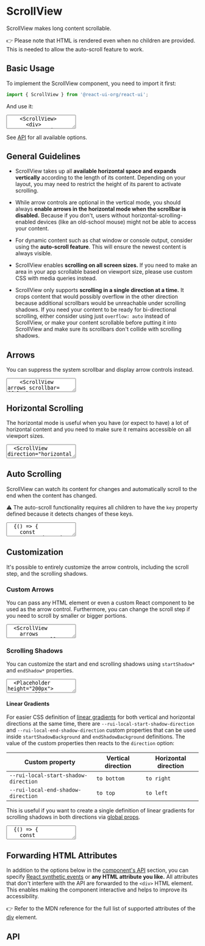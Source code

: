 # ScrollView

ScrollView makes long content scrollable.

👉 Please note that HTML is rendered even when no children are provided.
This is needed to allow the auto-scroll feature to work.

## Basic Usage

To implement the ScrollView component, you need to import it first:

```js
import { ScrollView } from '@react-ui-org/react-ui';
```

And use it:

<textarea is="docoff-react-preview">
    <ScrollView>
      <div>
        Lorem ipsum dolor sit amet, consectetuer adipiscing elit. Aenean commodo
        ligula eget dolor. Aenean massa. Cum sociis natoque penatibus et magnis
        dis parturient montes, nascetur ridiculus mus. Donec quam felis,
        ultricies nec, pellentesque eu, pretium quis, sem. Nulla consequat massa
        quis enim. Donec pede justo, fringilla vel, aliquet nec, vulputate eget,
        arcu. In enim justo, rhoncus ut, imperdiet a, venenatis vitae, justo.
        Nullam dictum felis eu pede mollis pretium. Integer tincidunt. Cras
        dapibus. Vivamus elementum semper nisi. Aenean vulputate eleifend
        tellus. Aenean leo ligula, porttitor eu, consequat vitae, eleifend ac,
        enim. Aliquam lorem ante, dapibus in, viverra quis, feugiat a, tellus.
        Phasellus viverra nulla ut metus varius laoreet. Quisque rutrum. Aenean
        imperdiet. Etiam ultricies nisi vel augue. Curabitur ullamcorper
        ultricies nisi. Nam eget dui. Etiam rhoncus. Maecenas tempus, tellus
        eget condimentum rhoncus, sem quam semper libero, sit amet adipiscing
        sem neque sed ipsum. Nam quam nunc, blandit vel, luctus pulvinar,
        hendrerit id, lorem. Maecenas nec odio et ante tincidunt tempus. Donec
        vitae sapien ut libero venenatis faucibus. Nullam quis ante. Etiam sit
        amet orci eget eros faucibus tincidunt. Duis leo. Sed fringilla mauris
        sit amet nibh. Donec sodales sagittis magna. Sed consequat, leo eget
        bibendum sodales, augue velit cursus nunc.Aenean massa. Cum sociis
        natoque penatibus et magnis dis parturient montes, nascetur ridiculus
        mus. Donec quam felis, ultricies nec, pellentesque eu, pretium quis,
        sem. Nulla consequat massa quis enim. Donec pede justo, fringilla vel,
        aliquet nec, vulputate eget, arcu. In enim justo, rhoncus ut, imperdiet
        a, venenatis vitae, justo. Nullam dictum felis eu pede mollis pretium.
        Integer tincidunt. Cras dapibus. Vivamus elementum semper nisi. Aenean
        vulputate eleifend tellus. Aenean leo ligula, porttitor eu, consequat
        vitae, eleifend ac, enim. Aliquam lorem ante, dapibus in, viverra quis,
        feugiat a, tellus. Phasellus viverra nulla ut metus varius laoreet.
        Quisque rutrum. Aenean imperdiet. Etiam ultricies nisi vel augue.
        Curabitur ullamcorper ultricies nisi. Nam eget dui. Etiam rhoncus.
        Maecenas tempus, tellus eget condimentum rhoncus, sem quam semper
        libero, sit amet adipiscing sem neque sed ipsum. Nam quam nunc, blandit
        vel, luctus pulvinar, hendrerit id, lorem. Maecenas nec odio et ante
        tincidunt tempus. Donec vitae sapien ut libero venenatis faucibus.
        Nullam quis ante. Etiam sit amet orci eget eros faucibus tincidunt.
        Duis leo. Sed fringilla mauris sit amet nibh. Donec sodales sagittis
        magna. Sed consequat, leo eget bibendum sodales, augue velit cursus
        nunc.
      </div>
    </ScrollView>
</textarea>

See [API](#api) for all available options.

## General Guidelines

- ScrollView takes up all **available horizontal space and expands vertically**
  according to the length of its content. Depending on your layout, you may need
  to restrict the height of its parent to activate scrolling.

- While arrow controls are optional in the vertical mode, you should always
  **enable arrows in the horizontal mode when the scrollbar is disabled.**
  Because if you don't, users without horizontal-scrolling-enabled devices
  (like an old-school mouse) might not be able to access your content.

- For dynamic content such as chat window or console output, consider using the
  **auto-scroll feature**. This will ensure the newest content is always
  visible.

- ScrollView enables **scrolling on all screen sizes.** If you need to make an
  area in your app scrollable based on viewport size, please use custom CSS
  with media queries instead.

- ScrollView only supports **scrolling in a single direction at a time.** It
  crops content that would possibly overflow in the other direction because
  additional scrollbars would be unreachable under scrolling shadows. If you
  need your content to be ready for bi-directional scrolling, either consider
  using just `overflow: auto` instead of ScrollView, or make your content
  scrollable before putting it into ScrollView and make sure its scrollbars
  don't collide with scrolling shadows.

## Arrows

You can suppress the system scrollbar and display arrow controls instead.

<textarea is="docoff-react-preview">
    <ScrollView arrows scrollbar={false}>
      <div>
        Lorem ipsum dolor sit amet, consectetuer adipiscing elit. Aenean commodo
        ligula eget dolor. Aenean massa. Cum sociis natoque penatibus et magnis
        dis parturient montes, nascetur ridiculus mus. Donec quam felis,
        ultricies nec, pellentesque eu, pretium quis, sem. Nulla consequat massa
        quis enim. Donec pede justo, fringilla vel, aliquet nec, vulputate eget,
        arcu. In enim justo, rhoncus ut, imperdiet a, venenatis vitae, justo.
        Nullam dictum felis eu pede mollis pretium. Integer tincidunt. Cras
        dapibus. Vivamus elementum semper nisi. Aenean vulputate eleifend
        tellus. Aenean leo ligula, porttitor eu, consequat vitae, eleifend ac,
        enim. Aliquam lorem ante, dapibus in, viverra quis, feugiat a, tellus.
        Phasellus viverra nulla ut metus varius laoreet. Quisque rutrum. Aenean
        imperdiet. Etiam ultricies nisi vel augue. Curabitur ullamcorper
        ultricies nisi. Nam eget dui. Etiam rhoncus. Maecenas tempus, tellus
        eget condimentum rhoncus, sem quam semper libero, sit amet adipiscing
        sem neque sed ipsum. Nam quam nunc, blandit vel, luctus pulvinar,
        hendrerit id, lorem. Maecenas nec odio et ante tincidunt tempus. Donec
        vitae sapien ut libero venenatis faucibus. Nullam quis ante. Etiam sit
        amet orci eget eros faucibus tincidunt. Duis leo. Sed fringilla mauris
        sit amet nibh. Donec sodales sagittis magna. Sed consequat, leo eget
        bibendum sodales, augue velit cursus nunc.Aenean massa. Cum sociis
        natoque penatibus et magnis dis parturient montes, nascetur ridiculus
        mus. Donec quam felis, ultricies nec, pellentesque eu, pretium quis,
        sem. Nulla consequat massa quis enim. Donec pede justo, fringilla vel,
        aliquet nec, vulputate eget, arcu. In enim justo, rhoncus ut, imperdiet
        a, venenatis vitae, justo. Nullam dictum felis eu pede mollis pretium.
        Integer tincidunt. Cras dapibus. Vivamus elementum semper nisi. Aenean
        vulputate eleifend tellus. Aenean leo ligula, porttitor eu, consequat
        vitae, eleifend ac, enim. Aliquam lorem ante, dapibus in, viverra quis,
        feugiat a, tellus. Phasellus viverra nulla ut metus varius laoreet.
        Quisque rutrum. Aenean imperdiet. Etiam ultricies nisi vel augue.
        Curabitur ullamcorper ultricies nisi. Nam eget dui. Etiam rhoncus.
        Maecenas tempus, tellus eget condimentum rhoncus, sem quam semper
        libero, sit amet adipiscing sem neque sed ipsum. Nam quam nunc, blandit
        vel, luctus pulvinar, hendrerit id, lorem. Maecenas nec odio et ante
        tincidunt tempus. Donec vitae sapien ut libero venenatis faucibus.
        Nullam quis ante. Etiam sit amet orci eget eros faucibus tincidunt.
        Duis leo. Sed fringilla mauris sit amet nibh. Donec sodales sagittis
        magna. Sed consequat, leo eget bibendum sodales, augue velit cursus
        nunc.
      </div>
    </ScrollView>
</textarea>

## Horizontal Scrolling

The horizontal mode is useful when you have (or expect to have) a lot of
horizontal content and you need to make sure it remains accessible on all
viewport sizes.

<textarea is="docoff-react-preview">
  <ScrollView direction="horizontal" arrows>
    <Placeholder>
      <div style={{ whiteSpace: 'nowrap' }}>
        Lorem ipsum dolor sit amet, consectetuer adipiscing elit. Aenean commodo
        ligula eget dolor. Aenean massa. Cum sociis natoque penatibus et magnis
        dis parturient montes, nascetur ridiculus mus. Donec quam felis,
        ultricies nec, pellentesque eu, pretium quis, sem. Nulla consequat massa
        quis enim. Donec pede justo, fringilla vel, aliquet nec, vulputate eget,
        arcu. In enim justo, rhoncus ut, imperdiet a, venenatis vitae, justo.
      </div>
    </Placeholder>
  </ScrollView>
</textarea>

## Auto Scrolling

ScrollView can watch its content for changes and automatically scroll to the
end when the content has changed.

⚠️ The auto-scroll functionality requires all children to have the `key`
property defined because it detects changes of these keys.

<textarea is="docoff-react-preview">
  {() => {
    const generateRandomString = () => {
      const texts = [
        'Lorem ipsum dolor sit amet, consectetuer adipiscing elit.',
        'Aenean commodo ligula eget dolor. Aenean massa.',
        'Aenean commodo ligula eget dolor. Aenean massa.',
        'Cum sociis natoque penatibus et magnis dis parturient montes.',
        'Donec quam felis, ultricies nec, pellentesque eu, pretium quis, sem.',
        'Nulla consequat massa quis enim. Donec pede justo, fringilla vel.',
        'In enim justo, rhoncus ut, imperdiet a, venenatis vitae, justo.',
      ];
      let text = '';
      const repeatAmount = Math.floor(Math.random() * 9);
      for (let i = 0; i < (repeatAmount + 1); i += 1) {
        text += texts[Math.floor(Math.random() * Math.floor(texts.length - 1))];
      }
      return text;
    }
    const [autoScroll, setAutoScroll] = React.useState('always');
    const [direction, setDirection] = React.useState('vertical');
    const [scrollViewContent, setScrollViewContent] = React.useState(
      generateRandomString(),
    );
    return (
      <div>
        <Toolbar>
          <ToolbarItem>
            <Radio
              label="Direction:"
              onChange={(e) => setDirection(e.target.value)}
              options={[
                {
                  label: 'Vertical',
                  value: 'vertical',
                },
                {
                  label: 'Horizontal',
                  value: 'horizontal',
                },
              ]}
              value={direction}
            />
          </ToolbarItem>
          <ToolbarItem>
            <Radio
              label="Autoscroll:"
              onChange={(e) => setAutoScroll(e.target.value)}
              options={[
                {
                  label: 'Always',
                  value: 'always',
                },
                {
                  label: 'When end is detected',
                  value: 'detectEnd',
                },
              ]}
              value={autoScroll}
            />
          </ToolbarItem>
          <ToolbarItem>
            <Button
              label="Add text"
              onClick={
                () => setScrollViewContent(
                  `${scrollViewContent} ${generateRandomString()}`,
                )
              }
            />
          </ToolbarItem>
        </Toolbar>
        <Placeholder height={direction === 'vertical' ? '200px' : 'auto'}>
          <ScrollView arrows autoScroll={autoScroll} direction={direction}>
            <div
              key={scrollViewContent.length}
              style={{
                whiteSpace: (direction === 'horizontal' ? 'nowrap' : 'normal'),
              }}
            >
              {scrollViewContent}
            </div>
          </ScrollView>
        </Placeholder>
      </div>
    );
  }}
</textarea>

## Customization

It's possible to entirely customize the arrow controls, including the scroll
step, and the scrolling shadows.

### Custom Arrows

You can pass any HTML element or even a custom React component to be used as the
arrow control. Furthermore, you can change the scroll step if you need to scroll
by smaller or bigger portions.

<textarea is="docoff-react-preview">
  <ScrollView
    arrows
    arrowsScrollStep={300}
    direction="horizontal"
    nextArrowElement={(<span class="typography-size-3">➡️</span>)}
    prevArrowElement={(<span class="typography-size-3">⬅️</span>)}
    scrollbar={false}
  >
    <Placeholder>
      <div style={{ whiteSpace: 'nowrap' }}>
        Lorem ipsum dolor sit amet, consectetuer adipiscing elit. Aenean commodo
        ligula eget dolor. Aenean massa. Cum sociis natoque penatibus et magnis
        dis parturient montes, nascetur ridiculus mus. Donec quam felis,
        ultricies nec, pellentesque eu, pretium quis, sem. Nulla consequat massa
        quis enim. Donec pede justo, fringilla vel, aliquet nec, vulputate eget,
        arcu. In enim justo, rhoncus ut, imperdiet a, venenatis vitae, justo.
      </div>
    </Placeholder>
  </ScrollView>
</textarea>

### Scrolling Shadows

You can customize the start and end scrolling shadows using `startShadow*` and
`endShadow*` properties.

<textarea is="docoff-react-preview">
  <Placeholder height="200px">
    <ScrollView
      startShadowBackground={'radial-gradient('
          + 'farthest-side at center top, '
          + 'rgba(0, 0, 0, 0.15) 0%, '
          + 'rgba(0, 0, 0, 0.05) 60%, '
          + 'rgba(0, 0, 0, 0.02) 85%, '
          + 'rgba(0, 0, 0, 0) 100%'
        + ')'
      }
      startShadowInitialOffset="-5px"
      startShadowSize="40px"
      endShadowBackground={'radial-gradient('
          + 'farthest-side at center bottom, '
          + 'rgba(0, 0, 0, 0.15) 0%, '
          + 'rgba(0, 0, 0, 0.05) 60%, '
          + 'rgba(0, 0, 0, 0.02) 85%, '
          + 'rgba(0, 0, 0, 0) 100%'
        + ')'
      }
      endShadowInitialOffset="-5px"
      endShadowSize="40px"
    >
      <div>
        Lorem ipsum dolor sit amet, consectetuer adipiscing elit. Aenean commodo
        ligula eget dolor. Aenean massa. Cum sociis natoque penatibus et magnis
        dis parturient montes, nascetur ridiculus mus. Donec quam felis,
        ultricies nec, pellentesque eu, pretium quis, sem. Nulla consequat massa
        quis enim. Donec pede justo, fringilla vel, aliquet nec, vulputate eget,
        arcu. In enim justo, rhoncus ut, imperdiet a, venenatis vitae, justo.
        Nullam dictum felis eu pede mollis pretium. Integer tincidunt. Cras
        dapibus. Vivamus elementum semper nisi. Aenean vulputate eleifend
        tellus. Aenean leo ligula, porttitor eu, consequat vitae, eleifend ac,
        enim. Aliquam lorem ante, dapibus in, viverra quis, feugiat a, tellus.
        Phasellus viverra nulla ut metus varius laoreet. Quisque rutrum. Aenean
        imperdiet. Etiam ultricies nisi vel augue. Curabitur ullamcorper
        ultricies nisi. Nam eget dui. Etiam rhoncus. Maecenas tempus, tellus
        eget condimentum rhoncus, sem quam semper libero, sit amet adipiscing
        sem neque sed ipsum. Nam quam nunc, blandit vel, luctus pulvinar,
        hendrerit id, lorem. Maecenas nec odio et ante tincidunt tempus. Donec
        vitae sapien ut libero venenatis faucibus. Nullam quis ante. Etiam sit
        amet orci eget eros faucibus tincidunt. Duis leo. Sed fringilla mauris
        sit amet nibh. Donec sodales sagittis magna. Sed consequat, leo eget
        bibendum sodales, augue velit cursus nunc.Aenean massa. Cum sociis
        natoque penatibus et magnis dis parturient montes, nascetur ridiculus
        mus. Donec quam felis, ultricies nec, pellentesque eu, pretium quis,
        sem. Nulla consequat massa quis enim. Donec pede justo, fringilla vel,
        aliquet nec, vulputate eget, arcu. In enim justo, rhoncus ut, imperdiet
        a, venenatis vitae, justo. Nullam dictum felis eu pede mollis pretium.
        Integer tincidunt. Cras dapibus. Vivamus elementum semper nisi. Aenean
        vulputate eleifend tellus. Aenean leo ligula, porttitor eu, consequat
        vitae, eleifend ac, enim. Aliquam lorem ante, dapibus in, viverra quis,
        feugiat a, tellus. Phasellus viverra nulla ut metus varius laoreet.
        Quisque rutrum. Aenean imperdiet. Etiam ultricies nisi vel augue.
        Curabitur ullamcorper ultricies nisi. Nam eget dui. Etiam rhoncus.
        Maecenas tempus, tellus eget condimentum rhoncus, sem quam semper
        libero, sit amet adipiscing sem neque sed ipsum. Nam quam nunc, blandit
        vel, luctus pulvinar, hendrerit id, lorem. Maecenas nec odio et ante
        tincidunt tempus. Donec vitae sapien ut libero venenatis faucibus.
        Nullam quis ante. Etiam sit amet orci eget eros faucibus tincidunt.
        Duis leo. Sed fringilla mauris sit amet nibh. Donec sodales sagittis
        magna. Sed consequat, leo eget bibendum sodales, augue velit cursus
        nunc.
      </div>
    </ScrollView>
  </Placeholder>
</textarea>

#### Linear Gradients

For easier CSS definition of [linear gradients] for both vertical and horizontal
directions at the same time, there are `--rui-local-start-shadow-direction` and
`--rui-local-end-shadow-direction` custom properties that can be used inside
`startShadowBackground` and `endShadowBackground` definitions. The value of the
custom properties then reacts to the `direction` option:

| Custom property                      | Vertical direction | Horizontal direction |
|--------------------------------------|--------------------|----------------------|
| `--rui-local-start-shadow-direction` | `to bottom`        | `to right`           |
| `--rui-local-end-shadow-direction`   | `to top`           | `to left`            |

This is useful if you want to create a single definition of linear gradients for
scrolling shadows in both directions via
[global props](/docs/customize/global-props).

<textarea is="docoff-react-preview">
  {() => {
    const START_SHADOW_BACKGROUND = `linear-gradient(
        var(--rui-local-start-shadow-direction),
        rgba(0 0 0 / 0.5),
        rgba(0 0 0 / 0)
      )`;
    const END_SHADOW_BACKGROUND = `linear-gradient(
        var(--rui-local-end-shadow-direction),
        rgba(0 0 0 / 0.5),
        rgba(0 0 0 / 0)
      )`
    const [direction, setDirection] = React.useState('vertical');
    return(
      <>
        <Radio
          label="Direction:"
          onChange={(e) => setDirection(e.target.value)}
          options={[
            {
              label: 'Vertical',
              value: 'vertical',
            },
            {
              label: 'Horizontal',
              value: 'horizontal',
            },
          ]}
          value={direction}
        />
        <Placeholder height="200px">
          <ScrollView
            direction={direction}
            endShadowBackground={END_SHADOW_BACKGROUND}
            startShadowBackground={START_SHADOW_BACKGROUND}
          >
            <div
              style={{
                width: (direction === 'horizontal' ? '3000px' : 'auto'),
              }}
            >
              Lorem ipsum dolor sit amet, consectetuer adipiscing elit. Aenean
              commodo ligula eget dolor. Aenean massa. Cum sociis natoque
              penatibus et magnis dis parturient montes, nascetur ridiculus mus.
              Donec quam felis, ultricies nec, pellentesque eu, pretium quis,
              sem. Nulla consequat massa quis enim. Donec pede justo, fringilla
              vel, aliquet nec, vulputate eget, arcu. In enim justo, rhoncus ut,
              imperdiet a, venenatis vitae, justo. Nullam dictum felis eu pede
              mollis pretium. Integer tincidunt. Cras dapibus. Vivamus elementum
              semper nisi. Aenean vulputate eleifend tellus. Aenean leo ligula,
              porttitor eu, consequat vitae, eleifend ac, enim. Aliquam lorem
              ante, dapibus in, viverra quis, feugiat a, tellus. Phasellus
              viverra nulla ut metus varius laoreet. Quisque rutrum. Aenean
              imperdiet. Etiam ultricies nisi vel augue. Curabitur ullamcorper
              ultricies nisi. Nam eget dui. Etiam rhoncus. Maecenas tempus,
              tellus eget condimentum rhoncus, sem quam semper libero, sit amet
              adipiscing sem neque sed ipsum. Nam quam nunc, blandit vel, luctus
              pulvinar, hendrerit id, lorem. Maecenas nec odio et ante tincidunt
              tempus. Donec vitae sapien ut libero venenatis faucibus. Nullam
              quis ante. Etiam sit amet orci eget eros faucibus tincidunt. Duis
              leo. Sed fringilla mauris sit amet nibh. Donec sodales sagittis
              magna. Sed consequat, leo eget bibendum sodales, augue velit
              cursus nunc. Aenean massa. Cum sociis natoque penatibus et magnis
              dis parturient montes, nascetur ridiculus mus. Donec quam felis,
              ultricies nec, pellentesque eu, pretium quis, sem. Nulla consequat
              massa quis enim. Donec pede justo, fringilla vel, aliquet nec,
              vulputate eget, arcu. In enim justo, rhoncus ut, imperdiet a,
              venenatis vitae, justo. Nullam dictum felis eu pede mollis
              pretium. Integer tincidunt. Cras dapibus. Vivamus elementum semper
              nisi. Aenean vulputate eleifend tellus. Aenean leo ligula,
              porttitor eu, consequat vitae, eleifend ac, enim. Aliquam lorem
              ante, dapibus in, viverra quis, feugiat a, tellus. Phasellus
              viverra nulla ut metus varius laoreet. Quisque rutrum. Aenean
              imperdiet. Etiam ultricies nisi vel augue. Curabitur ullamcorper
              ultricies nisi. Nam eget dui. Etiam rhoncus. Maecenas tempus,
              tellus eget condimentum rhoncus, sem quam semper libero, sit amet
              adipiscing sem neque sed ipsum. Nam quam nunc, blandit vel, luctus
              pulvinar, hendrerit id, lorem. Maecenas nec odio et ante tincidunt
              tempus. Donec vitae sapien ut libero venenatis faucibus. Nullam
              quis ante. Etiam sit amet orci eget eros faucibus tincidunt. Duis
              leo. Sed fringilla mauris sit amet nibh. Donec sodales sagittis
              magna. Sed consequat, leo eget bibendum sodales, augue velit
              cursus nunc.
            </div>
          </ScrollView>
        </Placeholder>
      </>
    )}}
</textarea>

## Forwarding HTML Attributes

In addition to the options below in the [component's API](#api) section, you
can specify [React synthetic events] or **any HTML attribute you like.** All
attributes that don't interfere with the API are forwarded to the `<div>` HTML
element. This enables making the component interactive and helps to improve its
accessibility.

👉 Refer to the MDN reference for the full list of supported attributes of the
[div] element.

## API

<Props table of={ScrollView} />

[linear gradients]: https://developer.mozilla.org/en-US/docs/Web/CSS/gradient/linear-gradient
[React synthetic events]: https://reactjs.org/docs/events.html
[div]: https://developer.mozilla.org/en-US/docs/Web/HTML/Element/div#attributes
